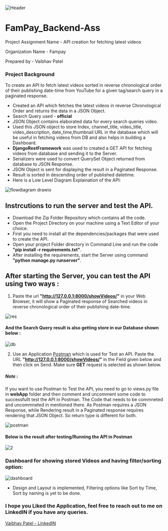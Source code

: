 ![Header](https://user-images.githubusercontent.com/72696677/146715701-51533be6-5767-4783-94b1-6b8be50dc9be.png)


# FamPay_Backend-Ass

Project Assignment Name - API creation for fetching latest videos

Organization Name - Fampay

Prepared by - Vaibhav Patel

### Project Background

To create an API to fetch latest videos sorted in reverse chronological order of their publishing date-time from YouTube for a given tag/search query in a paginated response.

- Created an API which fetches the latest videos in reverse Chronological Order and returns the data in a JSON Object.
- Search Query used - **official**
- JSON Object contains elaborated data for every search queries video.
- Used this JSON object to store Index, channel_title, video_title, video_description, date_time,thumbnail URL in the database which will be useful in fetching videos from DB and also helps in building a Dashboard.
- **DjangoRestFramework** was used to created a GET API for fetching videos from database and sending it to the Server.
- Serializers were used to convert QuerySet Object returned from database to JSON Response.
- JSON Object is sent for displaying the result in a Paginated Response.
- Result is sorted in descending order of published datetime.
- Here is a Low Level Diagram Explaination of the API:

![flowdiagram drawio](https://user-images.githubusercontent.com/72696677/147314516-2c145cf8-ae84-49b8-9c4a-6805d1dd0bb1.png)

## Instrcutions to run the server and test the API.

+ Download the Zip Folder Repository which contains all the code.
+ Open the Project Directory on your machine using a Text Editor of your choice.
+ First you need to install all the dependencies/packages that were used to create the API.
+ Open your project Folder directory in Command Line and run the code **"pip install -r requirements.txt"**.
+ After installing the requirements, start the Server using command **"python manage.py runserver"**.

## After starting the Server, you can test the API using two ways : 

1) Paste the url **"http://127.0.0.1:8000/showVideos/"** in your Web Browser, it will show a Paginated response of Searched videos in reverse chronological order of their publishing date-time.


![res](https://user-images.githubusercontent.com/72696677/147314031-4ede553c-52c2-4a3d-8495-0502bd0f7c79.png)

#### And the Search Query result is also getting store in our Database shown below : 

![db](https://user-images.githubusercontent.com/72696677/147314026-61fd6326-a0bb-473e-a69d-2e5729310d83.png)

2) Use an Application [Postman](https://www.postman.com/) which is used for Test an API. Paste the URL **"http://127.0.0.1:8000/showVideos/"** in the Field given below and then click on Send. Make sure **GET** request is selected as shown below.

##### Note :
If you want to use Postman to Test the API, you need to go to views.py file in **webApp** folder and then comment and uncomment some code to successfullt test the API in Postman. The Code that needs to be commneted and uncommneted in mentioned there. As Postman requires a JSON Response, while Rendering result in a Paginated response requires rendering that JSON Object. So return type is different for both. 

![postman](https://user-images.githubusercontent.com/72696677/146718877-9946713b-240e-479a-a236-7485f8ecadef.png)

#### Below is the result after testing/Running the API in Postman

![2](https://user-images.githubusercontent.com/72696677/146721543-6ff69cbe-9e26-482b-8bf5-e85537c8fed3.png)

### Dashboard for showing stored Videos and having filter/sorting option:

![dashboard](https://user-images.githubusercontent.com/72696677/147407479-7ed97953-6291-4fe1-8dbe-f79c2cf3eb2e.png)

- Design and Layout is implemented, Filtering options like Sort by Time, Sort by naming is yet to be done.

### I hope you Liked the Application, feel free to reach out to me on LinkedIN if you have any queries.

[Vaibhav Patel - LinkedIN](https://www.linkedin.com/in/vaibhavpatel19/)

